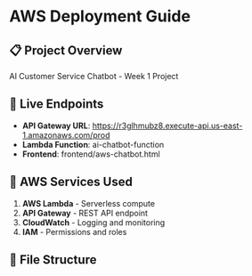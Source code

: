 # AWS Deployment Guide

## 📋 Project Overview

AI Customer Service Chatbot - Week 1 Project

## 🚀 Live Endpoints

- **API Gateway URL**: https://r3glhmubz8.execute-api.us-east-1.amazonaws.com/prod
- **Lambda Function**: ai-chatbot-function
- **Frontend**: frontend/aws-chatbot.html

## 🔧 AWS Services Used

1. **AWS Lambda** - Serverless compute
2. **API Gateway** - REST API endpoint
3. **CloudWatch** - Logging and monitoring
4. **IAM** - Permissions and roles

## 📁 File Structure
